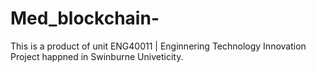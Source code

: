 # Med_blockchain-

This is a product of unit ENG40011 | Enginnering Technology Innovation Project happned in Swinburne Univeticity.
